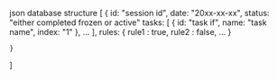 json database structure
[
    {
        id: "session id",
        date: "20xx-xx-xx",
        status: "either completed frozen or active"
        tasks: [
            {
                id: "task if",
                name: "task name",
                index: "1"
            },
            ...
        ],
        rules: {
            rule1 : true,
            rule2 : false,
            ...
        }

    }




]
